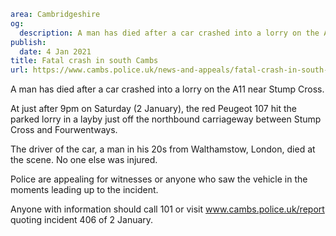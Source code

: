 ```yaml
area: Cambridgeshire
og:
  description: A man has died after a car crashed into a lorry on the A11 near Stump Cross.
publish:
  date: 4 Jan 2021
title: Fatal crash in south Cambs
url: https://www.cambs.police.uk/news-and-appeals/fatal-crash-in-south-cambs
```

A man has died after a car crashed into a lorry on the A11 near Stump Cross.

At just after 9pm on Saturday (2 January), the red Peugeot 107 hit the parked lorry in a layby just off the northbound carriageway between Stump Cross and Fourwentways.

The driver of the car, a man in his 20s from Walthamstow, London, died at the scene. No one else was injured.

Police are appealing for witnesses or anyone who saw the vehicle in the moments leading up to the incident.

Anyone with information should call 101 or visit www.cambs.police.uk/report quoting incident 406 of 2 January.
